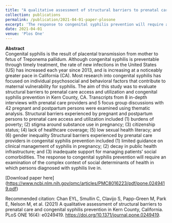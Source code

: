 ```yaml
---
title: "A qualitative assessment of structural barriers to prenatal care and congenital syphilis prevention in Kern County, California"
collection: publications
permalink: /publication/2021-04-01-paper-plosone
excerpt: 'The response to congenital syphilis prevention will require an examination of the complex context of social determinants of health in which persons diagnosed with syphilis live in.'
date: 2021-04-01
venue: 'Plos One'
---
```


**Abstract**
<br> Congenital syphilis is the result of placental transmission from mother to fetus of Treponema pallidum. Although congenital syphilis is preventable through timely treatment, the rate of new infections in the United States (US) has increased each year since 2013, and is increasing at a noticeably greater pace in California (CA). Most research into congenital syphilis has focused on individual psychosocial and behavioral factors that contribute to maternal vulnerability for syphilis. The aim of this study was to evaluate structural barriers to prenatal care access and utilization and congenital syphilis prevention in Kern County, CA. Transcripts from 8 in-depth interviews with prenatal care providers and 5 focus group discussions with 42 pregnant and postpartum persons were examined using thematic analysis. Structural barriers experienced by pregnant and postpartum persons to prenatal care access and utilization included (1) burdens of poverty; (2) stigma around substance use in pregnancy; (3) citizenship status; (4) lack of healthcare coverage; (5) low sexual health literacy; and (6) gender inequality Structural barriers experienced by prenatal care providers in congenital syphilis prevention included (1) limited guidance on clinical management of syphilis in pregnancy; (2) decay in public health infrastructure; and (3) inadequate support for managing patients’ social comorbidities. The response to congenital syphilis prevention will require an examination of the complex context of social determinants of health in which persons diagnosed with syphilis live in.

[Download paper here] (https://www.ncbi.nlm.nih.gov/pmc/articles/PMC8016223/pdf/pone.0249419.pdf)

Recommended citation: Chan EYL, Smullin C, Clavijo S, Papp-Green M, Park E, Nelson M, et al. (2021) A qualitative assessment of structural barriers to prenatal care and congenital syphilis prevention in Kern County, California. PLoS ONE 16(4): e0249419. https://doi.org/10.1371/journal.pone.0249419.
